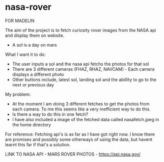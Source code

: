 # nasa-rover

FOR MADELIN

The aim of the project is to fetch curiosity rover images from the NASA api and display them on website. 

- A sol is a day on mars

What I want it to do:
- The user inputs a sol and the nasa api fetchs the photos for that sol
- There are 3 different cameras (FHAZ, RHAZ, NAVCAM) - Each camera displays a different photo
- Other buttons include, latest sol, landing sol and the abillity to go to the next or previous day

My problem:
- At the moment I am doing 3 different fetches to get the photos from each camera. To me this seems like a very inefficient way to do this.
- Is there a way to do this in one fetch?
- I have also included a image of the fetched data called nasafetch.jpeg in the home directory

For reference: Fetching api's is as far as I have got right now. I know there are promises and possibly some otherways of using the data, but havent learnt this far if that's a solution.

LINK TO NASA API - MARS ROVER PHOTOS - https://api.nasa.gov/
